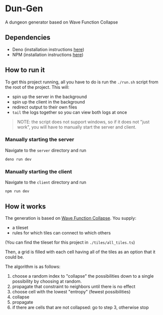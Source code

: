 # Dun-Gen
A dungeon generator based on Wave Function Collapse

## Dependencies
* Deno (installation instructions [here](https://docs.deno.com/runtime/getting_started/installation/))
* NPM (installation instructions [here](https://docs.npmjs.com/downloading-and-installing-node-js-and-npm))

## How to run it
To get this project running, all you have to do is run the `./run.sh` script from
the root of the project.
This will:
* spin up the server in the background
* spin up the client in the background
* redirect output to their own files
* `tail` the logs together so you can view both logs at once

> NOTE: the script does not support windows, so if it does not "just work", you will have to manually start the server and client.

### Manually starting the server
Navigate to the `server` directory and run 
```
deno run dev
```

### Manually starting the client
Navigate to the `client` directory and run
```
npm run dev
```

## How it works
The generation is based on [Wave Function Collapse](https://github.com/mxgmn/WaveFunctionCollapse/tree/master).
You supply:
* a tileset
* rules for which tiles can connect to which others


(You can find the tileset for this project in `./tiles/all_tiles.ts`)

Then, a grid is filled with each cell having all of the tiles as an option that it could be.

The algorithm is as follows:
1. choose a random index to "collapse" the possibilities down to a single possibility by choosing at random.
2. propagate that constraint to neighbors until there is no effect
3. choose cell with the lowest "entropy" (fewest possibilities)
4. collapse
5. propagate
6. if there are cells that are not collapsed: go to step 3, otherwise stop



